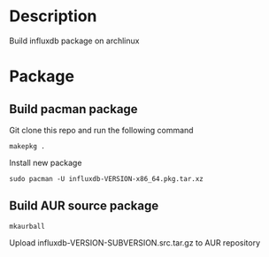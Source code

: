 # Description

Build influxdb package on archlinux

# Package

## Build pacman package

Git clone this repo and run the following command
```
makepkg .
```

Install new package 
```
sudo pacman -U influxdb-VERSION-x86_64.pkg.tar.xz
```

## Build AUR source package

```
mkaurball
```

Upload influxdb-VERSION-SUBVERSION.src.tar.gz to AUR repository
